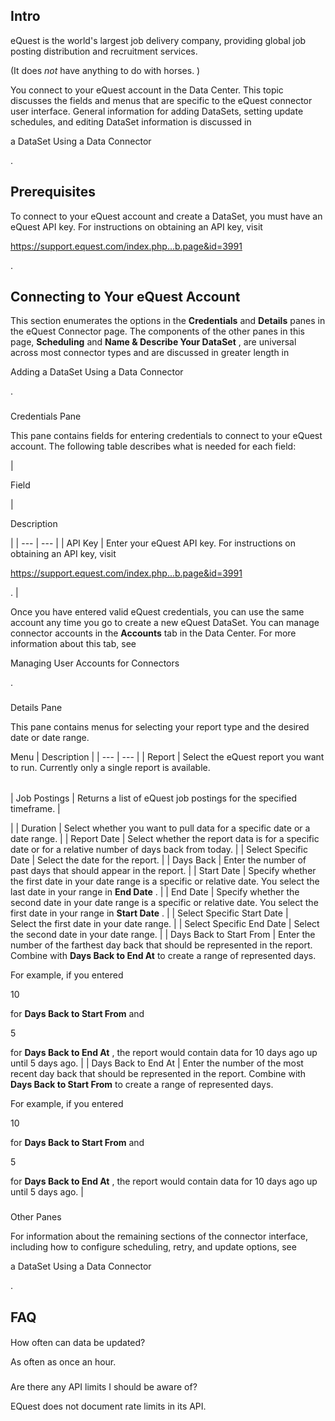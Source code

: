 

Intro
-------


 eQuest is the world's largest job delivery company, providing global job posting distribution and recruitment services.

(It does
 *not*
 have anything to do with horses. )


 You connect to your eQuest account in the Data Center. This topic discusses the fields and menus that are specific to the eQuest connector user interface. General information for adding DataSets, setting update schedules, and editing DataSet information is discussed in

a DataSet Using a Data Connector

.


 Prerequisites
---------------

To connect to your eQuest account and create a DataSet, you must have an eQuest API key. For instructions on obtaining an API key, visit

https://support.equest.com/index.php...b.page&id=3991

.


 Connecting to Your eQuest Account
-----------------------------------


 This section enumerates the options in the
 **Credentials**
 and
 **Details**
 panes in the eQuest Connector page. The components of the other panes in this page,
 **Scheduling**
 and
 **Name & Describe Your DataSet**
 , are universal across most connector types and are discussed in greater length in

Adding a DataSet Using a Data Connector

.


###

Credentials Pane


 This pane contains fields for entering credentials to connect to your eQuest account. The following table describes what is needed for each field:


|

Field

|

Description

|
| --- | --- |
|
 API Key
  |
 Enter your eQuest API key. For instructions on obtaining an API key, visit

https://support.equest.com/index.php...b.page&id=3991

.
  |


 Once you have entered valid eQuest credentials, you can use the same account any time you go to create a new eQuest DataSet. You can manage connector accounts in the
 **Accounts**
 tab in the Data Center. For more information about this tab, see

Managing User Accounts for Connectors

.


###
 Details Pane

This pane contains menus for selecting your report type and the desired date or date range.


 Menu
  |
 Description
  |
| --- | --- |
|
 Report
  |
 Select the eQuest report you want to run. Currently only a single report is available.


|  |  |
| --- | --- |
|
 Job Postings
  |
 Returns a list of eQuest job postings for the specified timeframe.
  |

|
|
 Duration
  |
 Select whether you want to pull data for a specific date or a date range.
  |
|
 Report Date
  |
 Select whether the report data is for a specific date or for a relative number of days back from today.
  |
|
 Select Specific Date
  |
 Select the date for the report.
  |
|
 Days Back
  |
 Enter the number of past days that should appear in the report.
  |
|
 Start Date
  |
 Specify whether the first date in your date range is a specific or relative date. You select the last date in your range in
 **End Date**
 .
  |
|
 End Date
  |
 Specify whether the second date in your date range is a specific or relative date. You select the first date in your range in
 **Start Date**
 .
  |
|
 Select Specific Start Date
  |
 Select the first date in your date range.
  |
|
 Select Specific End Date
  |
 Select the second date in your date range.
  |
|
 Days Back to Start From
  |
 Enter the number of the farthest day back that should be represented in the report. Combine with
 **Days Back to End At**
 to create a range of represented days.


 For example, if you entered

10

for
 **Days Back to Start From**
 and

5

for
 **Days Back to End At**
 , the report would contain data for 10 days ago up until 5 days ago.
  |
|
 Days Back to End At
  |
 Enter the number of the most recent day back that should be represented in the report. Combine with
 **Days Back to Start From**
 to create a range of represented days.


 For example, if you entered

10

for
 **Days Back to Start From**
 and

5

for
 **Days Back to End At**
 , the report would contain data for 10 days ago up until 5 days ago.
  |


###
 Other Panes

For information about the remaining sections of the connector interface, including how to configure scheduling, retry, and update options, see

a DataSet Using a Data Connector

.


 FAQ
-----


####
 How often can data be updated?

As often as once an hour.

###
 Are there any API limits I should be aware of?

EQuest does not document rate limits in its API.

